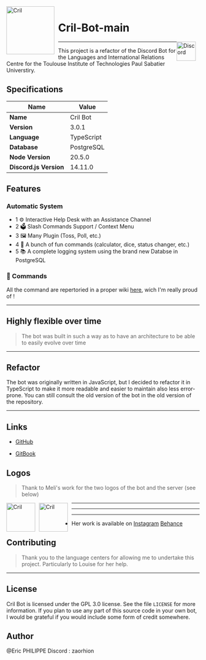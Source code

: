 <img width="125" height="125" align="left" style="float: left; margin: 0 10px 0 0;" alt="Cril" src="https://media.discordapp.net/attachments/814908646138970122/1021091357873410129/logo_final_CRIL_Plan_de_travail_1.jpg">

# Cril-Bot-main

<img width="50" height="50" align="right" style="float: right; margin: 0 10px 0 0;" alt="Discord" src= "https://cdn.discordapp.com/attachments/579303130886569984/917747646947549234/89525899-811a7c00-d819-11ea-847f-a8be447b75e1.png" href="https://discord.gg/Za9zxTH">

---

This project is a refactor of the Discord Bot for the Languages and International Relations Centre for the Toulouse Institute of Technologies Paul Sabatier Universtiry.

## Specifications

| Name                   | Value      |
| ---------------------- | ---------- |
| **Name**               | Cril Bot   |
| **Version**            | 3.0.1      |
| **Language**           | TypeScript |
| **Database**           | PostgreSQL |
| **Node Version**       | 20.5.0     |
| **Discord.js Version** | 14.11.0    |

## Features

### Automatic System

- 1 ⚙️ Interactive Help Desk with an Assistance Channel
- 2 🗳️ Slash Commands Support / Context Menu
- 3 🖼️ Many Plugin (Toss, Poll, etc.)
- 4 📝 A bunch of fun commands (calculator, dice, status changer, etc.)
- 5 📚 A complete logging system using the brand new Databse in PostgreSQL

### 📝 Commands

All the command are repertoried in a proper wiki [here](https://eric-p.gitbook.io/cril-bot-documentation/), wich I'm really proud of !

---

## Highly flexible over time

> The bot was built in such a way as to have an architecture to be able to easily evolve over time

---

## Refactor

The bot was originally written in JavaScript, but I decided to refactor it in TypeScript to make it more readable and easier to maintain also less error-prone. You can still consult the old version of the bot in the old version of the repository.

---

## Links

- [GitHub](https://github.com/Zaorhion/Cril-Bot-main)

- [GitBook](https://eric-p.gitbook.io/cril-bot-documentation/)

## Logos

> Thank to Meli's work for the two logos of the bot and the server (see below)

<img width="75" height="75" align="left" style="float: left; margin: 0 10px 0 0;" alt="Cril" src="https://media.discordapp.net/attachments/814908646138970122/1021091357873410129/logo_final_CRIL_Plan_de_travail_1.jpg">
<img width="75" height="75" align="left" style="float: left; margin: 0 10px 0 0;" alt="Cril" src="https://cdn.discordapp.com/attachments/814908646138970122/1021091343071727617/logo_final_CRIL-02.jpg">

---

---

---

- Her work is available on
  [Instagram](https://www.instagram.com/wavy_square_/)
  [Behance](https://www.behance.net/melindalamend)

## Contributing

> Thank you to the language centers for allowing me to undertake this project. Particularly to Louise for her help.

---

## License

Cril Bot is licensed under the GPL 3.0 license. See the file `LICENSE` for more information. If you plan to use any part of this source code in your own bot, I would be grateful if you would include some form of credit somewhere.

## Author

@Eric PHILIPPE
Discord : zaorhion
